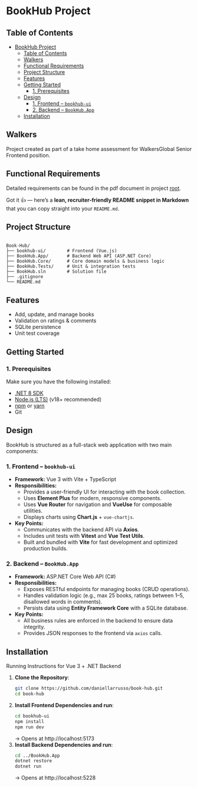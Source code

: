 # BookHub Project

## Table of Contents
- [BookHub Project](#bookhub-project)
  - [Table of Contents](#table-of-contents)
  - [Walkers](#walkers)
  - [Functional Requirements](#functional-requirements)
  - [Project Structure](#project-structure)
  - [Features](#features)
  - [Getting Started](#getting-started)
    - [1. Prerequisites](#1-prerequisites)
  - [Design](#design)
    - [1. Frontend – `bookhub-ui`](#1-frontend--bookhub-ui)
    - [2. Backend – `BookHub.App`](#2-backend--bookhubapp)
  - [Installation](#installation)

## Walkers
Project created as part of a take home assessment for WalkersGlobal Senior Frontend position.

## Functional Requirements
Detailed requirements can be found in the pdf document in project [root](Walkers%20Technical%20Assessment%201.0%20-%20Full-Stack%20Developer.pdf).

Got it 👍 — here’s a **lean, recruiter-friendly README snippet in Markdown** that you can copy straight into your `README.md`.

## Project Structure

```

Book-Hub/
├── bookhub-ui/        # Frontend (Vue.js)
├── BookHub.App/       # Backend Web API (ASP.NET Core)
├── BookHub.Core/      # Core domain models & business logic
├── BookHub.Tests/     # Unit & integration tests
├── BookHub.sln        # Solution file
├── .gitignore
└── README.md

````

## Features
- Add, update, and manage books  
- Validation on ratings & comments  
- SQLite persistence  
- Unit test coverage  


## Getting Started
### 1. Prerequisites
Make sure you have the following installed:
- [.NET 8 SDK](https://dotnet.microsoft.com/download/dotnet/8.0)  
- [Node.js (LTS)](https://nodejs.org/) (v18+ recommended)  
- [npm](https://www.npmjs.com/) or [yarn](https://yarnpkg.com/)  
- Git  

## Design

BookHub is structured as a full-stack web application with two main components:

### 1. Frontend – `bookhub-ui`
- **Framework:** Vue 3 with Vite + TypeScript
- **Responsibilities:**
  - Provides a user-friendly UI for interacting with the book collection.
  - Uses **Element Plus** for modern, responsive components.
  - Uses **Vue Router** for navigation and **VueUse** for composable utilities.
  - Displays charts using **Chart.js** + `vue-chartjs`.
- **Key Points:**
  - Communicates with the backend API via **Axios**.
  - Includes unit tests with **Vitest** and **Vue Test Utils**.
  - Built and bundled with **Vite** for fast development and optimized production builds.
  
### 2. Backend – `BookHub.App`
- **Framework:** ASP.NET Core Web API (C#)
- **Responsibilities:**
  - Exposes RESTful endpoints for managing books (CRUD operations).
  - Handles validation logic (e.g., max 25 books, ratings between 1–5, disallowed words in comments).
  - Persists data using **Entity Framework Core** with a SQLite database.
- **Key Points:**
  - All business rules are enforced in the backend to ensure data integrity.
  - Provides JSON responses to the frontend via `axios` calls.





## Installation

Running Instructions for Vue 3 + .NET Backend

1. **Clone the Repository**:
   ```bash
   git clone https://github.com/daniellarrusso/book-hub.git
   cd book-hub
   ```
2. **Install Frontend Dependencies and run**:
   ```bash
   cd bookhub-ui
   npm install
   npm run dev
   ```
   → Opens at http://localhost:5173
3. **Install Backend Dependencies and run**:
   ```bash
   cd ../BookHub.App
   dotnet restore
   dotnet run
   ```
   → Opens at http://localhost:5228
